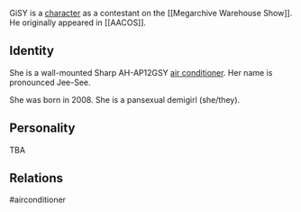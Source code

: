 GiSY is a [character](Characters) as a contestant on the [[Megarchive Warehouse Show]]. He originally appeared in [[AACOS]].


## Identity

She is a wall-mounted Sharp AH-AP12GSY [air conditioner](Air%20Conditioners.md). Her name is pronounced Jee-See.

She was born in 2008. She is a pansexual demigirl (she/they).

## Personality
TBA

## Relations

#airconditioner 